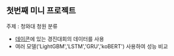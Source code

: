 ## 첫번째 미니 프로젝트  
주제 : 청와대 청원 분류  
- [데이콘](https://dacon.io/competitions/open/235597/overview/description)에 있는 경진대회의 데이터를 사용  
- 여러 모델('LightGBM','LSTM','GRU','koBERT') 사용하여 성능 비교  
